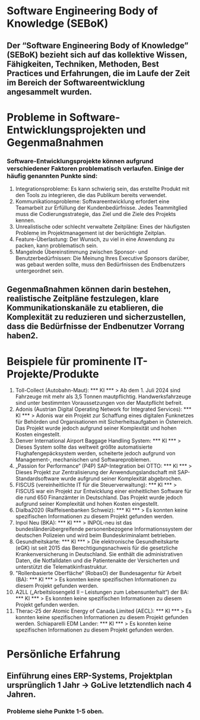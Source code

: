 # Software Engineering Body of Knowledge (SEBoK)

## Der “Software Engineering Body of Knowledge” (SEBoK) bezieht sich auf das kollektive Wissen, Fähigkeiten, Techniken, Methoden, Best Practices und Erfahrungen, die im Laufe der Zeit im Bereich der Softwareentwicklung angesammelt wurden.
# Probleme in Software-Entwicklungsprojekten und Gegenmaßnahmen
### Software-Entwicklungsprojekte können aufgrund verschiedener Faktoren problematisch verlaufen. Einige der häufig genannten Punkte sind:
1. Integrationsprobleme: Es kann schwierig sein, das erstellte Produkt mit den Tools zu integrieren, die das Publikum bereits verwendet.
2. Kommunikationsprobleme: Softwareentwicklung erfordert eine Teamarbeit zur Erfüllung der Kundenbedürfnisse. Jedes Teammitglied muss die Codierungsstrategie, das Ziel und die Ziele des Projekts kennen.
3. Unrealistische oder schlecht verwaltete Zeitpläne: Eines der häufigsten Probleme im Projektmanagement ist der berüchtigte Zeitplan.
4. Feature-Überlastung: Der Wunsch, zu viel in eine Anwendung zu packen, kann problematisch sein.
5. Mangelnde Übereinstimmung zwischen Sponsor- und Benutzerbedürfnissen: Die Meinung Ihres Executive Sponsors darüber, was gebaut werden sollte, muss den Bedürfnissen des Endbenutzers untergeordnet sein.
## Gegenmaßnahmen können darin bestehen, realistische Zeitpläne festzulegen, klare Kommunikationskanäle zu etablieren, die Komplexität zu reduzieren und sicherzustellen, dass die Bedürfnisse der Endbenutzer Vorrang haben2.
# Beispiele für prominente IT-Projekte/Produkte
1. Toll-Collect (Autobahn-Maut): *** KI *** > Ab dem 1. Juli 2024 sind Fahrzeuge mit mehr als 3,5 Tonnen mautpflichtig. Handwerksfahrzeuge sind unter bestimmten Voraussetzungen von der Mautpflicht befreit.
2. Adonis (Austrian Digital Operating Network for Integrated Services): *** KI *** > Adonis war ein Projekt zur Schaffung eines digitalen Funknetzes für Behörden und Organisationen mit Sicherheitsaufgaben in Österreich. Das Projekt wurde jedoch aufgrund seiner Komplexität und hohen Kosten eingestellt.
3. Denver International Airport Baggage Handling System: *** KI *** > Dieses System sollte das weltweit größte automatisierte Flughafengepäcksystem werden, scheiterte jedoch aufgrund von Management-, mechanischen und Softwareproblemen.
4. „Passion for Performance“ (P4P) SAP-Integration bei OTTO: *** KI *** > Dieses Projekt zur Zentralisierung der Anwendungslandschaft mit SAP-Standardsoftware wurde aufgrund seiner Komplexität abgebrochen.
5. FISCUS (vereinheitlichte IT für die Steuerverwaltung): *** KI *** > FISCUS war ein Projekt zur Entwicklung einer einheitlichen Software für die rund 650 Finanzämter in Deutschland. Das Projekt wurde jedoch aufgrund seiner Komplexität und hohen Kosten eingestellt.
6. Dialba2020 (Raiffeisenbanken Schweiz): *** KI *** > Es konnten keine spezifischen Informationen zu diesem Projekt gefunden werden.
7. Inpol Neu (BKA): *** KI *** > INPOL-neu ist das bundesländerübergreifende personenbezogene Informationssystem der deutschen Polizeien und wird beim Bundeskriminalamt betrieben.
8. Gesundheitskarte: *** KI *** > Die elektronische Gesundheitskarte (eGK) ist seit 2015 das Berechtigungsnachweis für die gesetzliche Krankenversicherung in Deutschland. Sie enthält die administrativen Daten, die Notfalldaten und die Patientenakte der Versicherten und unterstützt die Telematikinfrastruktur.
9. "Rollenbasierte Oberfläche“ (RobasO) der Bundesagentur für Arbeit (BA): *** KI *** > Es konnten keine spezifischen Informationen zu diesem Projekt gefunden werden.
10. A2LL („Arbeitslosengeld II – Leistungen zum Lebensunterhalt“) der BA: *** KI *** > Es konnten keine spezifischen Informationen zu diesem Projekt gefunden werden.
11. Therac-25 der Atomic Energy of Canada Limited (AECL): *** KI *** > Es konnten keine spezifischen Informationen zu diesem Projekt gefunden werden.
Schiaparelli EDM Lander: *** KI *** > Es konnten keine spezifischen Informationen zu diesem Projekt gefunden werden.

# Persönliche Erfahrung

## Einführung eines ERP-Systems, Projektplan ursprünglich 1 Jahr -> GoLive letztendlich nach 4 Jahren.

### Probleme siehe Punkte 1-5 oben.